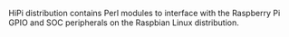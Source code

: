 HiPi distribution contains Perl modules to interface with the Raspberry Pi GPIO and SOC peripherals on the Raspbian Linux distribution.